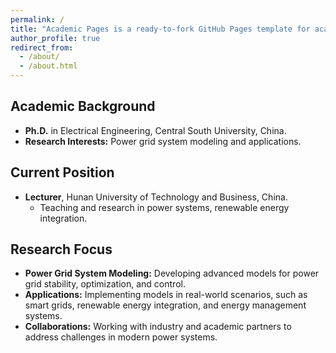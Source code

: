 ```yaml
---
permalink: /
title: "Academic Pages is a ready-to-fork GitHub Pages template for academic personal websites"
author_profile: true
redirect_from: 
  - /about/
  - /about.html
---
```



## Academic Background
- **Ph.D.** in Electrical Engineering, Central South University, China.  
- **Research Interests:** Power grid system modeling and applications.

## Current Position
- **Lecturer**, Hunan University of Technology and Business, China.  
  - Teaching and research in power systems, renewable energy integration.

## Research Focus
- **Power Grid System Modeling:** Developing advanced models for power grid stability, optimization, and control.  
- **Applications:** Implementing models in real-world scenarios, such as smart grids, renewable energy integration, and energy management systems.  
- **Collaborations:** Working with industry and academic partners to address challenges in modern power systems.

